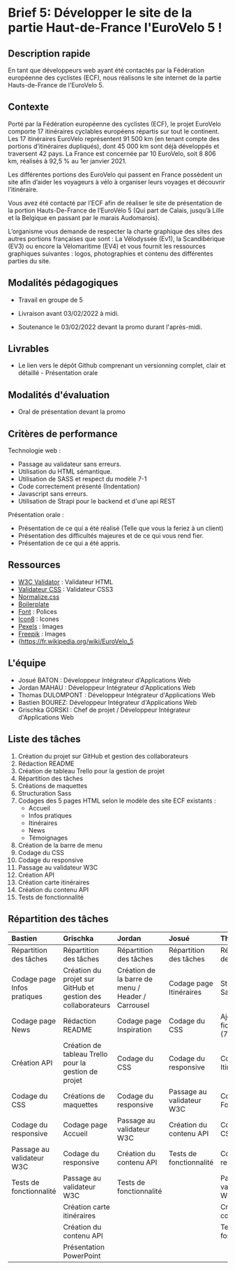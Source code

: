 # Brief 5: Développer le site de la partie Haut-de-France l'EuroVelo 5 !

## Description rapide

En tant que développeurs web ayant été contactés par la Fédération européenne des cyclistes (ECF), nous réalisons le site internet de la partie Hauts-de-France de l'EuroVelo 5.

## Contexte
Porté par la Fédération européenne des cyclistes (ECF), le projet EuroVelo comporte 17 itinéraires cyclables européens répartis sur tout le continent. Les 17 itinéraires EuroVelo représentent 91 500 km (en tenant compte des portions d’itinéraires dupliqués), dont 45 000 km sont déjà développés et traversent 42 pays. La France est concernée par 10 EuroVelo, soit 8 806 km, réalisés à 92,5 % au 1er janvier 2021.

Les différentes portions des EuroVelo qui passent en France possèdent un site afin d’aider les voyageurs à vélo à organiser leurs voyages et découvrir l’itinéraire.

Vous avez été contacté par l’ECF afin de réaliser le site de présentation de la portion Hauts-De-France de l’EuroVélo 5 (Qui part de Calais, jusqu’à Lille et la Belgique en passant par le marais Audomarois).

L’organisme vous demande de respecter la charte graphique des sites des autres portions françaises que sont : La Vélodyssée (Ev1), la Scandibérique (EV3) ou encore la Vélomaritime (EV4) et vous fournit les ressources graphiques suivantes : logos, photographies et contenu des différentes parties du site.

## Modalités pédagogiques

- Travail en groupe de 5

- Livraison avant 03/02/2022 à midi.

- Soutenance le 03/02/2022 devant la promo durant l'après-midi.

## Livrables

- Le lien vers le dépôt Github comprenant un versionning complet, clair et détaillé - Présentation orale

## Modalités d'évaluation

-  Oral de présentation devant la promo

## Critères de performance

Technologie web :

-   Passage au validateur sans erreurs.
-   Utilisation du HTML sémantique.
-   Utilisation de SASS et respect du modèle 7-1
-   Code correctement présenté (Indentation)
-   Javascript sans erreurs.
-   Utilisation de Strapi pour le backend et d'une api REST

Présentation orale :

-   Présentation de ce qui a été réalisé (Telle que vous la feriez à un client)
-   Présentation des difficultés majeures et de ce qui vous rend fier.
-   Présentation de ce qui a été appris.

## Ressources

-   [W3C Validator](https://validator.w3.org/) : Validateur HTML
-   [Validateur CSS](https://jigsaw.w3.org/css-validator/) : Validateur CSS3
-   [Normalize.css](https://github.com/necolas/normalize.css)
-   [Boilerplate](https://html5boilerplate.com/)
-   [Font](https://fontawesome.com/) : Polices
- [Icon8](https://icons8.com/illustrations/web-elements) : Icones
-  [Pexels](https://www.pexels.com/fr-fr/) : Images
-  [Freepik](https://fr.freepik.com/) : Images
- {https://fr.wikipedia.org/wiki/EuroVelo_5

## L'équipe

- Josué BATON : Développeur Intégrateur d'Applications Web 
- Jordan MAHAU : Développeur Intégrateur d'Applications Web 
- Thomas DULOMPONT : Développeur Intégrateur d'Applications Web
- Bastien BOUREZ: Développeur Intégrateur d'Applications Web
- Grischka GORSKI : Chef de projet / Développeur Intégrateur d'Applications Web

## Liste des tâches 

1. Création du projet sur GitHub et gestion des collaborateurs
2. Rédaction README
3. Création de tableau Trello pour la gestion de projet
4. Répartition des tâches
5. Créations de maquettes
6. Structuration Sass
7. Codages des 5 pages HTML selon le modèle des site ECF existants :
	- Accueil
	- Infos pratiques
	- Itinéraires 
	- News
	- Témoignages
8. Création de la barre de menu
9. Codage du CSS 
10. Codage du responsive
11. Passage au validateur W3C
12. Création API
13. Création carte itinéraires
14. Création du contenu API
15. Tests de fonctionnalité

## Répartition des tâches


| Bastien | Grischka | Jordan | Josué | Thomas |
|:----------|:----------|:----------|:----------|:----------|
| Répartition des tâches |  Répartition des tâches |  Répartition des tâches |  Répartition des tâches |  Répartition des tâches | 
| Codage page Infos pratiques | Création du projet sur GitHub et gestion des collaborateurs | Création de la barre de menu / Header / Carrousel| Codage page Itinéraires  | Structuration Sass | 
| Codage page News | Rédaction README |  Codage page Inspiration  | Codage du CSS   | Ajout des fichiers SASS (7-1) | 
| Création API | Création de tableau Trello pour la gestion de projet | Codage du CSS  | Codage du responsive  |  Codage page Itinéraires | 
| Codage du CSS  | Créations de maquettes | Codage du responsive  | Passage au validateur W3C  | Codage Footer  | 
| Codage du responsive | Codage page Accueil | Passage au validateur W3C  |  Création du contenu API |  Codage du CSS  | 
| Passage au validateur W3C | Codage du responsive |  Création du contenu API | Tests de fonctionnalité  | Codage du responsive | 
| Tests de fonctionnalité | Passage au validateur W3C | Tests de fonctionnalité  |   | Passage au validateur W3C | 
|  | Création carte itinéraires |   |   | Création du contenu API | 
|  | Création du contenu API |   |   | Tests de fonctionnalité | 
|  | Présentation PowerPoint |   |   | | 
```